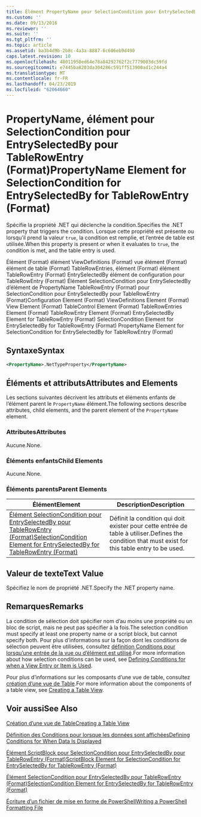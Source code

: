 ```yaml
---
title: Élément PropertyName pour SelectionCondition pour EntrySelectedBy pour TableRowEntry (Format) | Microsoft Docs
ms.custom: ''
ms.date: 09/13/2016
ms.reviewer: ''
ms.suite: ''
ms.tgt_pltfrm: ''
ms.topic: article
ms.assetid: ba3b4d9b-2b8c-4a3a-8887-6c606eb9d490
caps.latest.revision: 10
ms.openlocfilehash: 48011950ed64e78a84292762f2c7779003dc59fd
ms.sourcegitcommit: e7445ba8203da304286c591ff513900ad1c244a4
ms.translationtype: MT
ms.contentlocale: fr-FR
ms.lasthandoff: 04/23/2019
ms.locfileid: "62064660"
---
```

# <a name="propertyname-element-for-selectioncondition-for-entryselectedby-for-tablerowentry-format"></a><span data-ttu-id="f4f95-102">PropertyName, élément pour SelectionCondition pour EntrySelectedBy pour TableRowEntry (Format)</span><span class="sxs-lookup"><span data-stu-id="f4f95-102">PropertyName Element for SelectionCondition for EntrySelectedBy for TableRowEntry (Format)</span></span>

<span data-ttu-id="f4f95-103">Spécifie la propriété .NET qui déclenche la condition.</span><span class="sxs-lookup"><span data-stu-id="f4f95-103">Specifies the .NET property that triggers the condition.</span></span> <span data-ttu-id="f4f95-104">Lorsque cette propriété est présente ou lorsqu’il prend la valeur `true`, la condition est remplie, et l’entrée de table est utilisée.</span><span class="sxs-lookup"><span data-stu-id="f4f95-104">When this property is present or when it evaluates to `true`, the condition is met, and the table entry is used.</span></span>

<span data-ttu-id="f4f95-105">Élément (Format) élément ViewDefinitions (Format) vue élément (Format) élément de table (Format) TableRowEntries, élément (Format) élément TableRowEntry (Format) EntrySelectedBy élément de configuration pour TableRowEntry (Format) Élément SelectionCondition pour EntrySelectedBy d’élément de PropertyName TableRowEntry (Format) pour SelectionCondition pour EntrySelectedBy pour TableRowEntry (Format)</span><span class="sxs-lookup"><span data-stu-id="f4f95-105">Configuration Element (Format) ViewDefinitions Element (Format) View Element (Format) TableControl Element (Format) TableRowEntries Element (Format) TableRowEntry Element (Format) EntrySelectedBy Element for TableRowEntry (Format) SelectionCondition Element for EntrySelectedBy for TableRowEntry (Format) PropertyName Element for SelectionCondition for EntrySelectedBy for TableRowEntry (Format)</span></span>

## <a name="syntax"></a><span data-ttu-id="f4f95-106">Syntaxe</span><span class="sxs-lookup"><span data-stu-id="f4f95-106">Syntax</span></span>

```xml
<PropertyName>.NetTypeProperty</PropertyName>
```

## <a name="attributes-and-elements"></a><span data-ttu-id="f4f95-107">Éléments et attributs</span><span class="sxs-lookup"><span data-stu-id="f4f95-107">Attributes and Elements</span></span>

<span data-ttu-id="f4f95-108">Les sections suivantes décrivent les attributs et éléments enfants de l’élément parent le `PropertyName` élément.</span><span class="sxs-lookup"><span data-stu-id="f4f95-108">The following sections describe attributes, child elements, and the parent element of the `PropertyName` element.</span></span>

### <a name="attributes"></a><span data-ttu-id="f4f95-109">Attributes</span><span class="sxs-lookup"><span data-stu-id="f4f95-109">Attributes</span></span>

<span data-ttu-id="f4f95-110">Aucune.</span><span class="sxs-lookup"><span data-stu-id="f4f95-110">None.</span></span>

### <a name="child-elements"></a><span data-ttu-id="f4f95-111">Éléments enfants</span><span class="sxs-lookup"><span data-stu-id="f4f95-111">Child Elements</span></span>

<span data-ttu-id="f4f95-112">Aucune.</span><span class="sxs-lookup"><span data-stu-id="f4f95-112">None.</span></span>

### <a name="parent-elements"></a><span data-ttu-id="f4f95-113">Éléments parents</span><span class="sxs-lookup"><span data-stu-id="f4f95-113">Parent Elements</span></span>

|<span data-ttu-id="f4f95-114">Élément</span><span class="sxs-lookup"><span data-stu-id="f4f95-114">Element</span></span>|<span data-ttu-id="f4f95-115">Description</span><span class="sxs-lookup"><span data-stu-id="f4f95-115">Description</span></span>|
|-------------|-----------------|
|[<span data-ttu-id="f4f95-116">Élément SelectionCondition pour EntrySelectedBy pour TableRowEntry (Format)</span><span class="sxs-lookup"><span data-stu-id="f4f95-116">SelectionCondition Element for EntrySelectedBy for TableRowEntry (Format)</span></span>](./selectioncondition-element-for-entryselectedby-for-tablecontrol-format.md)|<span data-ttu-id="f4f95-117">Définit la condition qui doit exister pour cette entrée de table à utiliser.</span><span class="sxs-lookup"><span data-stu-id="f4f95-117">Defines the condition that must exist for this table entry to be used.</span></span>|

## <a name="text-value"></a><span data-ttu-id="f4f95-118">Valeur de texte</span><span class="sxs-lookup"><span data-stu-id="f4f95-118">Text Value</span></span>

<span data-ttu-id="f4f95-119">Spécifiez le nom de propriété .NET.</span><span class="sxs-lookup"><span data-stu-id="f4f95-119">Specify the .NET property name.</span></span>

## <a name="remarks"></a><span data-ttu-id="f4f95-120">Remarques</span><span class="sxs-lookup"><span data-stu-id="f4f95-120">Remarks</span></span>

<span data-ttu-id="f4f95-121">La condition de sélection doit spécifier nom d’au moins une propriété ou un bloc de script, mais ne peut pas spécifier à la fois.</span><span class="sxs-lookup"><span data-stu-id="f4f95-121">The selection condition must specify at least one property name or a script block, but cannot specify both.</span></span> <span data-ttu-id="f4f95-122">Pour plus d’informations sur la façon dont les conditions de sélection peuvent être utilisées, consultez [définition Conditions pour lorsqu’une entrée de la vue ou d’élément est utilisé](./defining-conditions-for-displaying-data.md).</span><span class="sxs-lookup"><span data-stu-id="f4f95-122">For more information about how selection conditions can be used, see [Defining Conditions for when a View Entry or Item is Used](./defining-conditions-for-displaying-data.md).</span></span>

<span data-ttu-id="f4f95-123">Pour plus d’informations sur les composants d’une vue de table, consultez [création d’une vue de Table](./creating-a-table-view.md).</span><span class="sxs-lookup"><span data-stu-id="f4f95-123">For more information about the components of a table view, see [Creating a Table View](./creating-a-table-view.md).</span></span>

## <a name="see-also"></a><span data-ttu-id="f4f95-124">Voir aussi</span><span class="sxs-lookup"><span data-stu-id="f4f95-124">See Also</span></span>

[<span data-ttu-id="f4f95-125">Création d’une vue de Table</span><span class="sxs-lookup"><span data-stu-id="f4f95-125">Creating a Table View</span></span>](./creating-a-table-view.md)

[<span data-ttu-id="f4f95-126">Définition des Conditions pour lorsque les données sont affichées</span><span class="sxs-lookup"><span data-stu-id="f4f95-126">Defining Conditions for When Data Is Displayed</span></span>](./defining-conditions-for-displaying-data.md)

[<span data-ttu-id="f4f95-127">Élément ScriptBlock pour SelectionCondition pour EntrySelectedBy pour TableRowEntry (Format)</span><span class="sxs-lookup"><span data-stu-id="f4f95-127">ScriptBlock Element for SelectionCondition for EntrySelectedBy for TableRowEntry (Format)</span></span>](./scriptblock-element-for-selectioncondition-for-entryselectedby-for-tablecontrol-format.md)

[<span data-ttu-id="f4f95-128">Élément SelectionCondition pour EntrySelectedBy pour TableRowEntry (Format)</span><span class="sxs-lookup"><span data-stu-id="f4f95-128">SelectionCondition Element for EntrySelectedBy for TableRowEntry (Format)</span></span>](./selectioncondition-element-for-entryselectedby-for-tablecontrol-format.md)

[<span data-ttu-id="f4f95-129">Écriture d’un fichier de mise en forme de PowerShell</span><span class="sxs-lookup"><span data-stu-id="f4f95-129">Writing a PowerShell Formatting File</span></span>](./writing-a-powershell-formatting-file.md)
